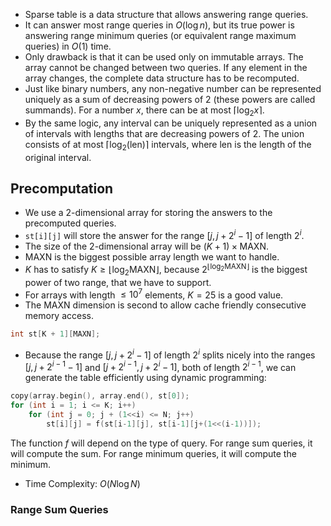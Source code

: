 - Sparse table is a data structure that allows answering range queries.
- It can answer most range queries in $O(\log n)$, but its true power is answering range minimum queries (or equivalent range maximum queries) in $O(1)$ time.
- Only drawback is that it can be used only on immutable arrays. The array cannot be changed between two queries. If any element in the array changes, the complete data structure has to be recomputed.
- Just like binary numbers, any non-negative number can be represented uniquely as a sum of decreasing powers of $2$ (these powers are called summands). For a number $x$, there can be at most $\lceil\log_{2}x\rceil$.
- By the same logic, any interval can be uniquely represented as a union of intervals with lengths that are decreasing powers of $2$. The union consists of at most $\lceil\log_{2}(\text{len})\rceil$ intervals, where $\text{len}$ is the length of the original interval.
## Precomputation
- We use a 2-dimensional array for storing the answers to the precomputed queries.
- `st[i][j]` will store the answer for the range $[j, j+2^i-1]$ of length $2^i$.
- The size of the 2-dimensional array will be $(K+1)\times\text{MAXN}$.
- $\text{MAXN}$ is the biggest possible array length we want to handle.
- $K$ has to satisfy $K \ge \lfloor\log_{2}\text{MAXN}\rfloor$, because $2^{\lfloor\log_{2}\text{MAXN}\rfloor}$ is the biggest power of two range, that we have to support.
- For arrays with length $\le 10^7$ elements, $K=25$ is a good value.
- The $\text{MAXN}$ dimension is second to allow cache friendly consecutive memory access.
```cpp
int st[K + 1][MAXN];
```
- Because the range $[j, j+2^i-1]$ of length $2^i$ splits nicely into the ranges $[j, j+2^{i-1}-1]$ and $[j+2^{i-1}, j+2^i-1]$, both of length $2^{i-1}$,  we can generate the table efficiently using dynamic programming:
```cpp
copy(array.begin(), array.end(), st[0]);
for (int i = 1; i <= K; i++)
	for (int j = 0; j + (1<<i) <= N; j++)
		st[i][j] = f(st[i-1][j], st[i-1][j+(1<<(i-1))]);
```
The function $f$ will depend on the type of query. For range sum queries, it will compute the sum. For range minimum queries, it will compute the minimum.
- Time Complexity: $O(N\log N)$
### Range Sum Queries
